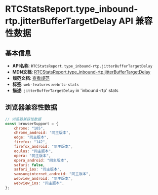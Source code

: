 # RTCStatsReport.type_inbound-rtp.jitterBufferTargetDelay API 兼容性数据

## 基本信息

- **API名称**: `RTCStatsReport.type_inbound-rtp.jitterBufferTargetDelay`
- **MDN文档**: [RTCStatsReport.type_inbound-rtp.jitterBufferTargetDelay](https://developer.mozilla.org/docs/Web/API/RTCInboundRtpStreamStats/jitterBufferTargetDelay)
- **规范文档**: [查看规范](https://w3c.github.io/webrtc-stats/#dom-rtcinboundrtpstreamstats-jitterbuffertargetdelay)
- **标签**: `web-features:webrtc-stats`
- **描述**: `jitterBufferTargetDelay` in 'inbound-rtp' stats

## 浏览器兼容性数据

```javascript
// 浏览器兼容性数据
const browserSupport = {
    chrome: "105",
    chrome_android: "同主版本",
    edge: "同主版本",
    firefox: "142",
    firefox_android: "同主版本",
    oculus: "同主版本",
    opera: "同主版本",
    opera_android: "同主版本",
    safari: false,
    safari_ios: "同主版本",
    samsunginternet_android: "同主版本",
    webview_android: "同主版本",
    webview_ios: "同主版本",
};

```

